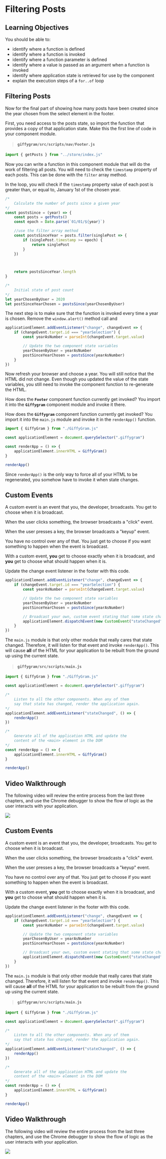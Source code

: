 # Filtering Posts

## Learning Objectives
You should be able to:
* identify where a function is defined
* identify where a function is invoked
* identify where a function parameter is defined
* identify where a value is passed as an argument when a function is invoked
* identify where application state is retrieved for use by the component
* explain the execution steps of a `for..of` loop

## Filtering Posts

Now for the final part of showing how many posts have been created since the year chosen from the select element in the footer.

First, you need access to the posts state, so import the function that provides a copy of that application state. Make this the first line of code in your component module.

> #### `giffygram/src/scripts/nav/Footer.js`

```js
import { getPosts } from "../store/index.js"
```

Now you can write a function in this component module that will do the work of filtering all posts. You will need to check the `timestamp` property of each posts. This can be done with the `filter` array method. 

In the loop, you will check if the `timestamp` property value of each post is greater than, or equal to, January 1st of the chosen year.

```js
/*
    Calculate the number of posts since a given year
*/
const postsSince = (year) => {
    const posts = getPosts()
    const epoch = Date.parse(`01/01/${year}`)

	//use the filter array method
    const postsSinceYear = posts.filter(singlePost => {
		if (singlePost.timestamp >= epoch) {
            return singlePost
		}
	})

    

    return postsSinceYear.length
}

/*
    Initial state of post count
*/
let yearChosenByUser = 2020
let postSinceYearChosen = postsSince(yearChosenByUser)
```

The next step is to make sure that the function is invoked every time a year is chosen. Remove the `window.alert()` method call and

```js
applicationElement.addEventListener("change", changeEvent => {
    if (changeEvent.target.id === "yearSelection") {
        const yearAsNumber = parseInt(changeEvent.target.value)

        // Update the two component state variables
        yearChosenByUser = yearAsNumber
        postSinceYearChosen = postsSince(yearAsNumber)
    }
})
```

Now refresh your browser and choose a year. You will still notice that the HTML did not change. Even though you updated the value of the state variables, you still need to invoke the component function to re-generate the HTML.

How does the **`Footer`** component function currently get invoked? You import it into the **`Giffygram`** component module and invoke it there.

How does the **`Giffygram`** component function currently get invoked? You import it into the `main.js` module and invoke it in the `renderApp()` function.

```js
import { GiffyGram } from "./GiffyGram.js"

const applicationElement = document.querySelector(".giffygram")

const renderApp = () => {
    applicationElement.innerHTML = GiffyGram()
}

renderApp()
```

Since `renderApp()` is the only way to force all of your HTML to be regenerated, you somehow have to invoke it when state changes.

## Custom Events

A custom event is an event that you, the developer, broadcasts. You get to choose when it is broadcast.

When the user clicks something, the browser broadcasts a "click" event.

When the user presses a key, the browser broadcasts a "keyup" event.

You have no control over any of that. You just get to choose if you want something to happen when the event is broadcast.

With a custom event, **you** get to choose exactly when it is broadcast, and **you** get to choose what should happen when it is.

Update the change event listener in the footer with this code.

```js
applicationElement.addEventListener("change", changeEvent => {
    if (changeEvent.target.id === "yearSelection") {
        const yearAsNumber = parseInt(changeEvent.target.value)

        // Update the two component state variables
        yearChosenByUser = yearAsNumber
        postSinceYearChosen = postsSince(yearAsNumber)

        // Broadcast your own, custom event stating that some state changed
        applicationElement.dispatchEvent(new CustomEvent("stateChanged"))
    }
})
```

The `main.js` module is that only other module that really cares that state changed. Therefore, it will listen for that event and invoke `renderApp()`. This will cause **all** of the HTML for your application to be rebuilt from the ground up using the current state.

> #### `giffygram/src/scripts/main.js`

```js
import { GiffyGram } from "./GiffyGram.js"

const applicationElement = document.querySelector(".giffygram")

/*
    Listen to all the other components. When any of them
    say that state has changed, render the application again.
*/
applicationElement.addEventListener("stateChanged", () => {
    renderApp()
})

/*
    Generate all of the application HTML and update the
    content of the <main> element in the DOM
*/
const renderApp = () => {
    applicationElement.innerHTML = GiffyGram()
}

renderApp()
```

## Video Walkthrough

The following video will review the entire process from the last three chapters, and use the Chrome debugger to show the flow of logic as the user interacts with your application.

[![](./images/giffygram-footer-video.png)](https://vimeo.com/515018310)


## Custom Events

A custom event is an event that you, the developer, broadcasts. You get to choose when it is broadcast.

When the user clicks something, the browser broadcasts a "click" event.

When the user presses a key, the browser broadcasts a "keyup" event.

You have no control over any of that. You just get to choose if you want something to happen when the event is broadcast.

With a custom event, **you** get to choose exactly when it is broadcast, and **you** get to choose what should happen when it is.

Update the change event listener in the footer with this code.

```js
applicationElement.addEventListener("change", changeEvent => {
    if (changeEvent.target.id === "yearSelection") {
        const yearAsNumber = parseInt(changeEvent.target.value)

        // Update the two component state variables
        yearChosenByUser = yearAsNumber
        postSinceYearChosen = postsSince(yearAsNumber)

        // Broadcast your own, custom event stating that some state changed
        applicationElement.dispatchEvent(new CustomEvent("stateChanged"))
    }
})
```

The `main.js` module is that only other module that really cares that state changed. Therefore, it will listen for that event and invoke `renderApp()`. This will cause **all** of the HTML for your application to be rebuilt from the ground up using the current state.

> #### `giffygram/src/scripts/main.js`

```js
import { GiffyGram } from "./GiffyGram.js"

const applicationElement = document.querySelector(".giffygram")

/*
    Listen to all the other components. When any of them
    say that state has changed, render the application again.
*/
applicationElement.addEventListener("stateChanged", () => {
    renderApp()
})

/*
    Generate all of the application HTML and update the
    content of the <main> element in the DOM
*/
const renderApp = () => {
    applicationElement.innerHTML = GiffyGram()
}

renderApp()
```

## Video Walkthrough

The following video will review the entire process from the last three chapters, and use the Chrome debugger to show the flow of logic as the user interacts with your application.

[![](./images/giffygram-footer-video.png)](https://vimeo.com/515018310)







